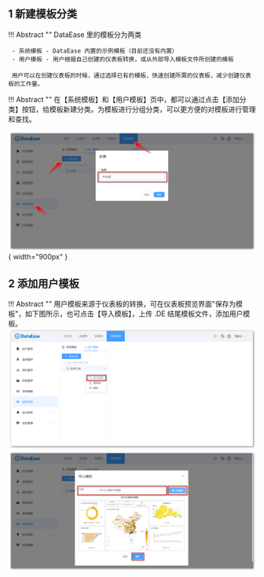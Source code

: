 ## 1 新建模板分类

!!! Abstract ""
    DataEase 里的模板分为两类

     - 系统模板 - DataEase 内置的示例模板（目前还没有内置）
     - 用户模板 - 用户根据自己创建的仪表板转换，或从外部导入模板文件所创建的模板

     用户可以在创建仪表板的时候，通过选择已有的模板，快速创建所需的仪表板，减少创建仪表板的工作量。

!!! Abstract ""
    在【系统模板】和【用户模板】页中，都可以通过点击【添加分类】按钮，给模板新建分类。为模板进行分组分类，可以更方便的对模板进行管理和查找。

![新建模板分类](../../img/system_management/新建模板分类.png){ width="900px" }

## 2 添加用户模板

!!! Abstract ""
    用户模板来源于仪表板的转换，可在仪表板预览界面"保存为模板"，如下图所示，也可点击【导入模板】，上传 .DE 结尾模板文件，添加用户模板。
![导入模板](../../img/system_management/导入模板.png)  
![上传模板](../../img/system_management/上传模板.png)